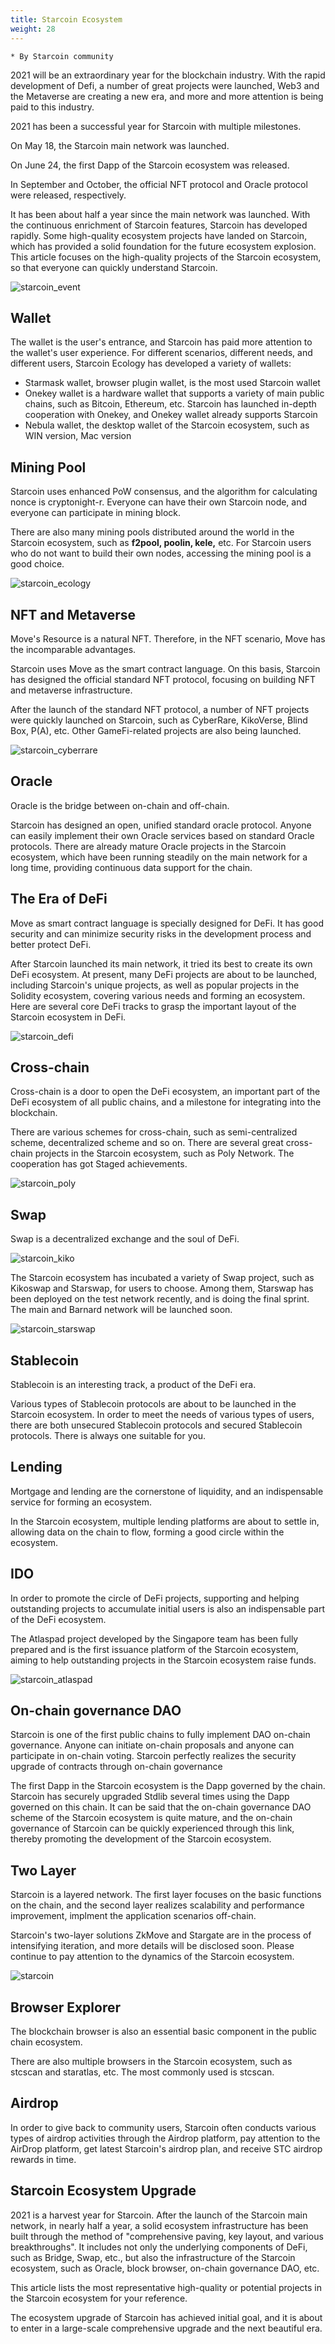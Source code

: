 ```yaml
---
title: Starcoin Ecosystem
weight: 28
---
```


~~~
* By Starcoin community 
~~~



2021 will be an extraordinary year for the blockchain industry. With the rapid development of Defi, a number of great projects were launched, Web3 and the Metaverse are creating a new era, and more and more attention is being paid to this industry.

2021 has been a successful year for Starcoin with multiple milestones. 

On May 18, the Starcoin main network was launched. 

On June 24, the first Dapp of the Starcoin ecosystem was released. 

In September and October, the official NFT protocol and Oracle protocol were released, respectively.

It has been about half a year since the main network was launched. With the continuous enrichment of Starcoin features, Starcoin has developed rapidly. Some high-quality ecosystem projects have landed on Starcoin, which has provided a solid foundation for the future ecosystem explosion. This article focuses on the high-quality projects of the Starcoin ecosystem, so that everyone can quickly understand Starcoin. 

![starcoin_event](https://tva1.sinaimg.cn/large/008i3skNly1gy1ebipdwhj31i20qajuv.jpg)

## Wallet

The wallet is the user's entrance, and Starcoin has paid more attention to the wallet's user experience. For different scenarios, different needs, and different users, Starcoin Ecology has developed a variety of wallets:

-  Starmask wallet, browser plugin wallet, is the most used Starcoin wallet
-  Onekey wallet is a hardware wallet that supports a variety of main public chains, such as Bitcoin, Ethereum, etc. Starcoin has launched in-depth cooperation with Onekey, and Onekey wallet already supports Starcoin
-  Nebula wallet, the desktop wallet of the Starcoin ecosystem, such as WIN version, Mac version

## Mining Pool

Starcoin uses enhanced PoW consensus, and the algorithm for calculating nonce is cryptonight-r. Everyone can have their own Starcoin node, and everyone can participate in mining block. 

There are also many mining pools distributed around the world in the Starcoin ecosystem, such as **f2pool, poolin, kele,** etc. For Starcoin users who do not want to build their own nodes, accessing the mining pool is a good choice.

![starcoin_ecology](https://tva1.sinaimg.cn/large/008i3skNly1gy1ebyvfpzj30sw0f8dha.jpg)

## NFT and Metaverse

Move's Resource is a natural NFT. Therefore, in the NFT scenario, Move has the incomparable advantages.

Starcoin uses Move as the smart contract language. On this basis, Starcoin has designed the official standard NFT protocol, focusing on building NFT and metaverse infrastructure. 

After the launch of the standard NFT protocol, a number of NFT projects were quickly launched on Starcoin, such as CyberRare, KikoVerse, Blind Box, P(A), etc. Other GameFi-related projects are also being launched. 

![starcoin_cyberrare](https://tva1.sinaimg.cn/large/008i3skNly1gxr1rpivbrj30qe0hu3zm.jpg)

## Oracle

Oracle is the bridge between on-chain and off-chain.

Starcoin has designed an open, unified standard oracle protocol. Anyone can easily implement their own Oracle services based on standard Oracle protocols. There are already mature Oracle projects in the Starcoin ecosystem, which have been running steadily on the main network for a long time, providing continuous data support for the chain.

## The Era of DeFi

Move as smart contract language  is specially designed for DeFi. It has good security and can minimize security risks in the development process and better protect DeFi.

After Starcoin launched its main network, it tried its best to create its own DeFi ecosystem. At present, many DeFi projects are about to be launched, including Starcoin's unique projects, as well as popular projects in the Solidity ecosystem, covering various needs and forming an ecosystem. Here are several core DeFi tracks to grasp the important layout of the Starcoin ecosystem in DeFi.

![starcoin_defi](https://tva1.sinaimg.cn/large/008i3skNly1gxr3g5vyrqj30u80det9l.jpg)

## Cross-chain

Cross-chain is a door to open the DeFi ecosystem, an important part of the DeFi ecosystem of all public chains, and a milestone for integrating into the blockchain.

There are various schemes for cross-chain, such as semi-centralized scheme, decentralized scheme and so on. There are several great cross-chain projects in the Starcoin ecosystem, such as Poly Network. The cooperation has got Staged achievements.

![starcoin_poly](https://tva1.sinaimg.cn/large/008i3skNly1gxr6x20zmaj30tk08274k.jpg)

## Swap

Swap is a decentralized exchange and the soul of DeFi.

![starcoin_kiko](https://tva1.sinaimg.cn/large/008i3skNly1gxr8am4mglj309o040t8k.jpg)

The Starcoin ecosystem has incubated a variety of Swap project, such as Kikoswap and Starswap, for users to choose. Among them, Starswap has been deployed on the test network recently, and is doing the final sprint. The main and Barnard  network will be launched soon.

![starcoin_starswap](https://tva1.sinaimg.cn/large/008i3skNly1gxr2vuiqhqj30rs0fj0v6.jpg)

## Stablecoin

Stablecoin is an interesting track, a product of the DeFi era.

Various types of Stablecoin protocols are about to be launched in the Starcoin ecosystem. In order to meet the needs of various types of users, there are both unsecured Stablecoin protocols and secured Stablecoin protocols. There is always one suitable for you.

## Lending

Mortgage and lending are the cornerstone of liquidity, and an indispensable service for forming an ecosystem.

In the Starcoin ecosystem, multiple lending platforms are about to settle in, allowing data on the chain to flow, forming a good circle within the ecosystem.

## IDO

In order to promote the circle of DeFi projects, supporting and helping outstanding projects to accumulate initial users is also an indispensable part of the DeFi ecosystem.

The Atlaspad project developed by the Singapore team has been fully prepared and is the first issuance platform of the Starcoin ecosystem, aiming to help outstanding projects in the Starcoin ecosystem raise funds.

![starcoin_atlaspad](https://tva1.sinaimg.cn/large/008i3skNly1gxr7t1r11cj30ze09wt9l.jpg)

## On-chain governance DAO

Starcoin is one of the first public chains to fully implement DAO on-chain governance. Anyone can initiate on-chain proposals and anyone can participate in on-chain voting. Starcoin perfectly realizes the security upgrade of contracts through on-chain governance

The first Dapp in the Starcoin ecosystem is the Dapp governed by the chain. Starcoin has securely upgraded Stdlib several times using the Dapp governed on this chain. It can be said that the on-chain governance DAO scheme of the Starcoin ecosystem is quite mature, and the on-chain governance of Starcoin can be quickly experienced through this link, thereby promoting the development of the Starcoin ecosystem.

## Two Layer

Starcoin is a layered network. The first layer focuses on the basic functions on the chain, and the second layer realizes scalability and performance improvement, implment the application scenarios off-chain.

Starcoin's two-layer solutions ZkMove and Stargate are in the process of intensifying iteration, and more details will be disclosed soon. Please continue to pay attention to the dynamics of the Starcoin ecosystem.

![starcoin](https://tva1.sinaimg.cn/large/008i3skNly1gxr7gt6gcoj30km092jru.jpg)

## Browser Explorer 

The blockchain browser is also an essential basic component in the public chain ecosystem. 

There are also multiple browsers in the Starcoin ecosystem, such as stcscan and staratlas, etc. The most commonly used is stcscan. 

## Airdrop

 In order to give back to community users, Starcoin often conducts various types of airdrop activities through the Airdrop platform, pay attention to the AirDrop platform, get latest Starcoin's airdrop plan, and receive STC airdrop rewards in time. 

## Starcoin Ecosystem Upgrade

2021 is a harvest year for Starcoin. After the launch of the Starcoin main network, in nearly half a year, a solid ecosystem infrastructure has been built through the method of "comprehensive paving, key layout, and various breakthroughs". It includes not only the underlying components of DeFi, such as Bridge, Swap, etc., but also the infrastructure of the Starcoin ecosystem, such as Oracle, block browser, on-chain governance DAO, etc. 

This article lists the most representative high-quality or potential projects in the Starcoin ecosystem for your reference. 

The ecosystem upgrade of Starcoin has achieved initial goal, and it is about to enter in a large-scale comprehensive upgrade and the next beautiful era. 
